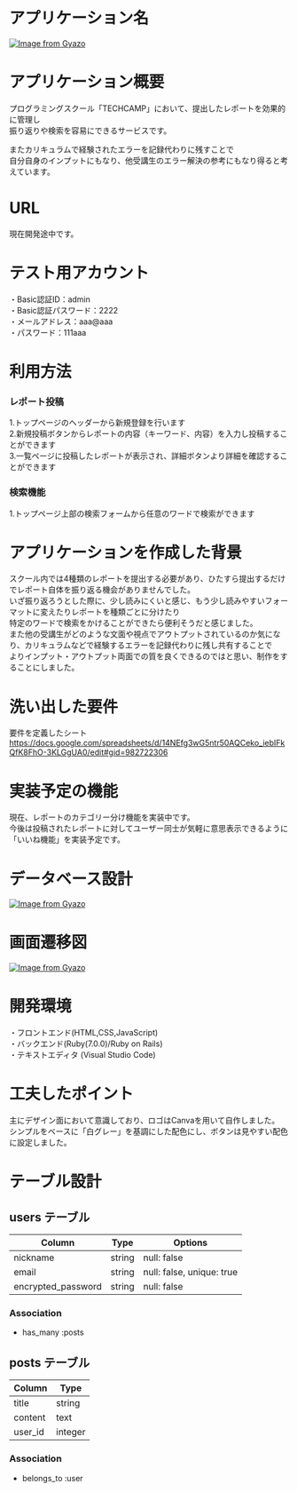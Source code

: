 # アプリケーション名
[![Image from Gyazo](https://i.gyazo.com/3730f5ec39be0a10c57b3d4a0e7dfe5a.png)](https://gyazo.com/3730f5ec39be0a10c57b3d4a0e7dfe5a)

# アプリケーション概要
プログラミングスクール「TECHCAMP」において、提出したレポートを効果的に管理し<br>
振り返りや検索を容易にできるサービスです。
<p>
またカリキュラムで経験されたエラーを記録代わりに残すことで<br>
自分自身のインプットにもなり、他受講生のエラー解決の参考にもなり得ると考えています。



# URL
現在開発途中です。



# テスト用アカウント
・Basic認証ID：admin <br>
・Basic認証パスワード：2222 <br>
・メールアドレス：aaa@aaa <br>
・パスワード：111aaa


# 利用方法


### レポート投稿
1.トップページのヘッダーから新規登録を行います <br>
2.新規投稿ボタンからレポートの内容（キーワード、内容）を入力し投稿することができます <br>
3.一覧ページに投稿したレポートが表示され、詳細ボタンより詳細を確認することができます



### 検索機能
1.トップページ上部の検索フォームから任意のワードで検索ができます


# アプリケーションを作成した背景
スクール内では4種類のレポートを提出する必要があり、ひたすら提出するだけでレポート自体を振り返る機会がありませんでした。<br>いざ振り返ろうとした際に、少し読みにくいと感じ、もう少し読みやすいフォーマットに変えたりレポートを種類ごとに分けたり<br>
特定のワードで検索をかけることができたら便利そうだと感じました。<br>
また他の受講生がどのような文面や視点でアウトプットされているのか気になり、カリキュラムなどで経験するエラーを記録代わりに残し共有することで<br>
よりインプット・アウトプット両面での質を良くできるのではと思い、制作をすることにしました。

# 洗い出した要件
要件を定義したシート
https://docs.google.com/spreadsheets/d/14NEfg3wG5ntr50AQCeko_iebIFkQfK8FhO-3KLGgUA0/edit#gid=982722306

# 実装予定の機能
現在、レポートのカテゴリー分け機能を実装中です。<br>
今後は投稿されたレポートに対してユーザー同士が気軽に意思表示できるように「いいね機能」を実装予定です。

# データベース設計
[![Image from Gyazo](https://i.gyazo.com/1a8f84290c6d4ff8006464ead67cfd0c.png)](https://gyazo.com/1a8f84290c6d4ff8006464ead67cfd0c)

# 画面遷移図
[![Image from Gyazo](https://i.gyazo.com/506bb4fc216bdc025f1f6b895d83a690.png)](https://gyazo.com/506bb4fc216bdc025f1f6b895d83a690)

# 開発環境
・フロントエンド(HTML,CSS,JavaScript)<br>
・バックエンド(Ruby(7.0.0)/Ruby on Rails)<br>
・テキストエディタ (Visual Studio Code)


# 工夫したポイント
主にデザイン面において意識しており、ロゴはCanvaを用いて自作しました。<br>
シンプルをベースに「白グレー」を基調にした配色にし、ボタンは見やすい配色に設定しました。


# テーブル設計

## users テーブル

| Column             | Type    | Options                   |
| ------------------ | ------- | ------------------------- |
| nickname           | string  | null: false               |
| email              | string  | null: false, unique: true |
| encrypted_password | string  | null: false               |

### Association

- has_many :posts

## posts テーブル

| Column                 | Type        | 
| ------------------     | -------     | 
| title                  | string      |
| content                | text        |
| user_id                | integer     |


### Association

- belongs_to :user